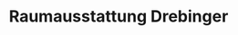 ---
title: "Raumausstattung Drebinger"
url: /herzogenaurach/raumausstattung-drebinger/
shop: Raumausstattung
---